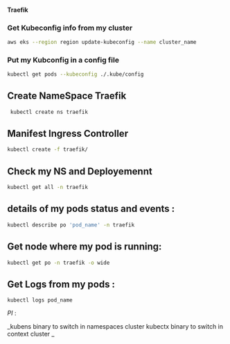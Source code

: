 #### Traefik 




### Get Kubeconfig info from my cluster

```sh
aws eks --region region update-kubeconfig --name cluster_name
```

### Put my Kubconfig in a config file

```sh
kubectl get pods --kubeconfig ./.kube/config
```


## Create NameSpace Traefik

```sh
 kubectl create ns traefik
```

## Manifest Ingress Controller  

```sh
kubectl create -f traefik/
```

## Check my NS and Deployemennt 

```sh
kubectl get all -n traefik
```

## details of my pods status and events : 

```sh
kubectl describe po 'pod_name' -n traefik 
```

## Get node where my pod is running: 

```sh
kubectl get po -n traefik -o wide
```

## Get Logs from my pods : 

```
kubectl logs pod_name
``` 

_PI_ :

_kubens binary to switch in namespaces cluster
kubectx binary to switch in context cluster _